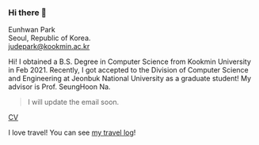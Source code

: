 ### Hi there 👋

Eunhwan Park <br >
Seoul, Republic of Korea. <br >
judepark@kookmin.ac.kr

Hi! I obtained a B.S. Degree in Computer Science from Kookmin University in Feb 2021. Recently, I got accepted to the Division of Computer Science and Engineering at Jeonbuk National University as a graduate student! My advisor is Prof. SeungHoon Na.

> I will update the email soon.

[CV](https://github.com/JudePark96/judepark96.github.io/blob/master/eunhwanpark_cv.pdf)

I love travel! You can see [my travel log](https://judepark96.github.io/travel_log/#1)!

